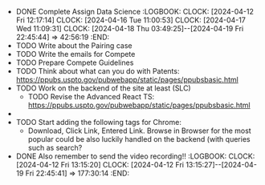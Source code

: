 - DONE Complete Assign Data Science
  :LOGBOOK:
  CLOCK: [2024-04-12 Fri 12:17:14]
  CLOCK: [2024-04-16 Tue 11:00:53]
  CLOCK: [2024-04-17 Wed 11:09:31]
  CLOCK: [2024-04-18 Thu 03:49:25]--[2024-04-19 Fri 22:45:44] =>  42:56:19
  :END:
- TODO Write about the Pairing case
- TODO Write the emails for Compete
- TODO Prepare Compete Guidelines
- TODO Think about what can you do with Patents: https://ppubs.uspto.gov/pubwebapp/static/pages/ppubsbasic.html
- TODO Work on the backend of the site at least (SLC)
	- TODO Revise the Advanced React TS: https://ppubs.uspto.gov/pubwebapp/static/pages/ppubsbasic.html
-
- TODO Start adding the following tags for Chrome:
	- Download, Click Link, Entered Link. Browse in Browser for the most popular could be also luckily handled on the backend (with queries such as search?
- DONE Also remember to send the video recording!!
  :LOGBOOK:
  CLOCK: [2024-04-12 Fri 13:15:20]
  CLOCK: [2024-04-12 Fri 13:15:27]--[2024-04-19 Fri 22:45:41] =>  177:30:14
  :END: